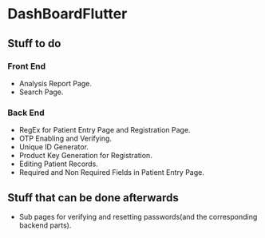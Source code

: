 # DashBoardFlutter

## Stuff to do

### Front End

* Analysis Report Page.
* Search Page.


### Back End

* RegEx for Patient Entry Page and Registration Page.
* OTP Enabling and Verifying.
* Unique ID Generator.
* Product Key Generation for Registration.
* Editing Patient Records.
* Required and Non Required Fields in Patient Entry Page.

## Stuff that can be done afterwards

* Sub pages for verifying and resetting passwords(and the corresponding backend parts).
